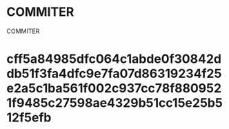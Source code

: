 # COMMITER
COMMITER






# cff5a84985dfc064c1abde0f30842ddb51f3fa4dfc9e7fa07d86319234f25e2a5c1ba561f002c937cc78f8809521f9485c27598ae4329b51cc15e25b512f5efb
